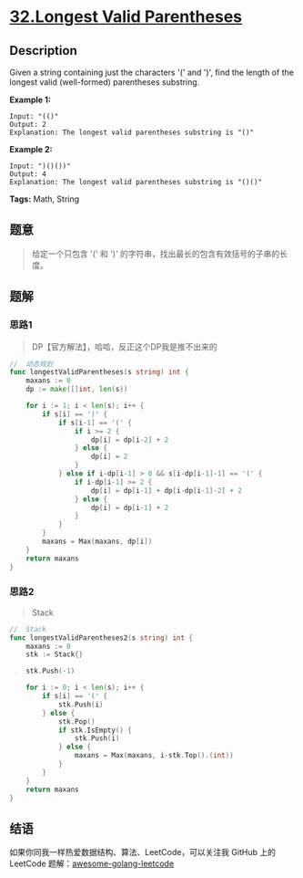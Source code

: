 # [32.Longest Valid Parentheses   ][title]

## Description

Given a string containing just the characters '(' and ')', find the length of the longest valid (well-formed) parentheses substring.

**Example 1:**

```
Input: "(()"
Output: 2
Explanation: The longest valid parentheses substring is "()"
```

**Example 2:**

```
Input: ")()())"
Output: 4
Explanation: The longest valid parentheses substring is "()()"
```

**Tags:** Math, String

## 题意
>给定一个只包含 '(' 和 ')' 的字符串，找出最长的包含有效括号的子串的长度。

## 题解

### 思路1
> DP【官方解法】，哈哈，反正这个DP我是推不出来的

```go
//	动态规划
func longestValidParentheses(s string) int {
	maxans := 0
	dp := make([]int, len(s))

	for i := 1; i < len(s); i++ {
		if s[i] == ')' {
			if s[i-1] == '(' {
				if i >= 2 {
					dp[i] = dp[i-2] + 2
				} else {
					dp[i] = 2
				}
			} else if i-dp[i-1] > 0 && s[i-dp[i-1]-1] == '(' {
				if i-dp[i-1] >= 2 {
					dp[i] = dp[i-1] + dp[i-dp[i-1]-2] + 2
				} else {
					dp[i] = dp[i-1] + 2
				}
			}
		}
		maxans = Max(maxans, dp[i])
	}
	return maxans
}

```

### 思路2
> Stack

```go
//	Stack
func longestValidParentheses2(s string) int {
	maxans := 0
	stk := Stack{}

	stk.Push(-1)

	for i := 0; i < len(s); i++ {
		if s[i] == '(' {
			stk.Push(i)
		} else {
			stk.Pop()
			if stk.IsEmpty() {
				stk.Push(i)
			} else {
				maxans = Max(maxans, i-stk.Top().(int))
			}
		}
	}
	return maxans
}
```

## 结语

如果你同我一样热爱数据结构、算法、LeetCode，可以关注我 GitHub 上的 LeetCode 题解：[awesome-golang-leetcode][me]

[title]: https://leetcode.com/problems/longest-valid-parentheses/
[me]: https://github.com/kylesliu/awesome-golang-leetcode/tree/master/src/0031.Next-Permutation
